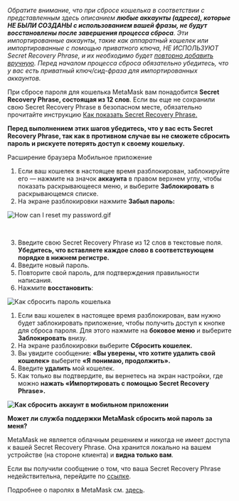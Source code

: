 *Обратите внимание, что при сбросе кошелька в соответствии с представленным здесь описанием **любые аккаунты (адреса), которые НЕ БЫЛИ СОЗДАНЫ с использованием вашей фразы, не будут восстановлены после завершения процесса сброса**. Эти импортированные аккаунты, такие как аппаратный кошелек или импортированные с помощью приватного ключа, НЕ ИСПОЛЬЗУЮТ Secret Recovery Phrase, и их необходимо будет [повторно добавить вручную](https://support.metamask.io/hc/en-us/articles/360015489271). Перед началом процесса сброса обязательно убедитесь, что у вас есть приватный ключ/сид-фраза для импортированных аккаунтов.*


При сбросе пароля для кошелька MetaMask вам понадобится **Secret Recovery Phrase, состоящая из 12 слов**. Если вы еще не сохранили свою Secret Recovery Phrase в безопасном месте, обязательно прочитайте инструкцию [Как показать Secret Recovery Phrase.](https://support.metamask.io/hc/en-us/articles/360015290032)


**Перед выполнением этих шагов убедитесь, что у вас есть Secret Recovery Phrase, так как в противном случае вы не сможете сбросить пароль и рискуете потерять доступ к своему кошельку.**




Расширение браузера Мобильное приложение


1. Если ваш кошелек в настоящее время разблокирован, заблокируйте его — нажмите на значок **аккаунта** в правом верхнем углу, чтобы показать раскрывающееся меню, и выберите **Заблокировать** в раскрывающемся списке.
2. На экране разблокировки нажмите **Забыл пароль:**


![How can I reset my password.gif](https://support.metamask.io/hc/article_attachments/9305089663131/How_can_I_reset_my_password.gif)


 


3. Введите свою Secret Recovery Phrase из 12 слов в текстовые поля. **Убедитесь, что вставляете каждое слово в соответствующем порядке в нижнем регистре.**
4. Введите новый пароль.
5. Повторите свой пароль, для подтверждения правильности написания.
6. Нажмите **восстановить**:


![Как сбросить пароль кошелька](https://support.metamask.io/hc/article_attachments/9305249766555/How_to_reset_wallet_2.1_password.png)




1. Если ваш кошелек в настоящее время разблокирован, вам нужно будет заблокировать приложение, чтобы получить доступ к кнопке для сброса пароля. Для этого нажмите на **боковое меню** и выберите **Заблокировать** внизу.
2. На экране разблокировки выберите **Сбросить кошелек.**
3. Вы увидите сообщение: **«Вы уверены, что хотите удалить свой кошелек»** выберите **«Я понимаю, продолжить».**
4. Введите **удалить** мой кошелек.
5. Как только вы подтвердите, вы вернетесь на экран настройки, где можно **нажать «Импортировать с помощью Secret Recovery Phrase».**


**![Как сбросить аккаунт в мобильном приложении](https://support.metamask.io/hc/article_attachments/9305458244379/How_to_reset_your_account_mobile.gif)**




**Может ли служба поддержки MetaMask сбросить мой пароль за меня?**


MetaMask не является облачным решением и никогда не имеет доступа к вашей Secret Recovery Phrase. Она хранится локально на вашем устройстве (на стороне клиента) и **видна только вам**.


Если вы получили сообщение о том, что ваша Secret Recovery Phrase недействительна, перейдите по [ссылке](https://support.metamask.io/hc/en-us/articles/360053014611-How-to-fix-Invalid-Seed-Phrase-error).


Подробнее о паролях в MetaMask см. [здесь](https://support.metamask.io/hc/en-us/articles/4405451730331).


 

